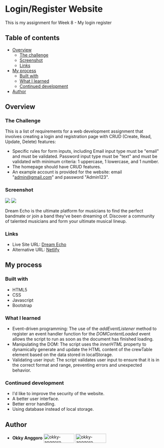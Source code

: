 # Login/Register Website

This is my assignment for Week 8 - My login register

## Table of contents

- [Overview](#overview)
  - [The challenge](#the-challenge)
  - [Screenshot](#screenshot)
  - [Links](#links)
- [My process](#My-process)
  - [Built with](#built-with)
  - [What I learned](#what-i-learned)
  - [Continued development](#continued-development)
- [Author](#author)

## Overview

### The Challenge

This is a list of requirements for a web development assignment that involves creating a login and registration page with CRUD (Create, Read, Update, Delete) features:

- Specific rules for form inputs, including Email input type must be "email" and must be validated. Password input type must be "text" and must be validated with minimum criteria: 1 uppercase, 1 lowercase, and 1 number.
- The homepage should have CRUD features.
- An example account is provided for the website: email "admin@gmail.com" and password "Admin123".

### Screenshot

![](https://res.cloudinary.com/djudfrj8s/image/upload/v1679059769/week-8/Dream-Echo-signup_jw37n8.png)
![](https://res.cloudinary.com/djudfrj8s/image/upload/v1679059772/week-8/Dream-Echo-Dashboard_sluioh.png)

Dream Echo is the ultimate platform for musicians to find the perfect bandmate or join a band they've been dreaming of. Discover a community of talented musicians and form your ultimate musical lineup.
### Links

- Live Site URL: [Dream Echo](https://dailyjuices.okky.me/)
- Alternative URL: [Netlify](dreamecho.netlify.app)

## My process

### Built with

- HTML5
- CSS
- Javascript
- Bootstrap

### What I learned

- Event-driven programming: The use of the _addEventListener_ method to register an event handler function for the _DOMContentLoaded_ event allows the script to run as soon as the document has finished loading.
- Manipulating the DOM: The script uses the _innerHTML_ property to dynamically generate and update the HTML content of the crewTable element based on the data stored in localStorage.
- Validating user input: The script validates user input to ensure that it is in the correct format and range, preventing errors and unexpected behavior.

### Continued development

- I'd like to improve the security of the website.
- A better user interface.
- Better error handling.
- Using database instead of local storage.

## Author

- **Okky Anggoro**
  <a href="https://github.com/anggr" target="blank"><img align="center" src="https://img.shields.io/badge/GitHub-100000?style=for-the-badge&logo=github&logoColor=white" alt="okky-anggoro" height="30" width="100" /></a> <a href="https://linkedin.com/in/okky-anggoro" target="blank"><img align="center" src="https://img.shields.io/badge/LinkedIn-0077B5?style=for-the-badge&logo=linkedin&logoColor=white" alt="okky-anggoro" height="30" width="100" /></a>
